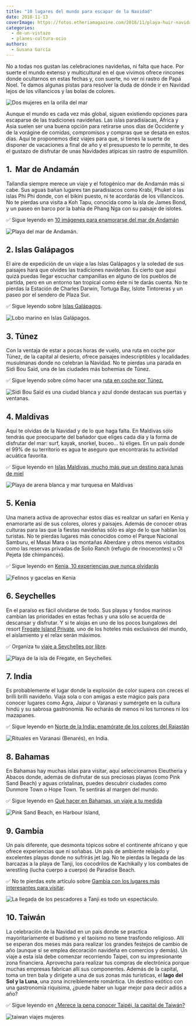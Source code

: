```yaml
---
title: "10 lugares del mundo para escapar de la Navidad"
date: 2018-11-13
coverImage: https://fotos.etheriamagazine.com/2018/11/playa-huir-navidad.jpg
categories: 
  - de-un-vistazo
  - planes-cultura-ocio
authors: 
  - Susana García
---
```


No a todas nos gustan las celebraciones navideñas, ni falta que hace. Por suerte el 
mundo extenso y multicultural en el que vivimos ofrece rincones donde ocultarnos en 
estas fechas y, con suerte, no ver ni rastro de Papá Noel. Te damos algunas pistas para 
resolver la duda de dónde ir en Navidad lejos de los villancicos y las bolas de colores. 

![Dos mujeres en la orilla del mar](https://fotos.etheriamagazine.com/2018/11/playa-huir-navidad-1024x410.jpg "Vacaciones en el mar.")

Aunque el mundo es cada vez más global, siguen existiendo opciones para escaparse de las 
tradiciones navideñas. Las islas paradisíacas, África y Asia suelen ser una buena opción 
para retirarse unos días de Occidente y de la vorágine de comidas, compromisos y compras 
que se desata en estos días. Aquí te proponemos diez viajes para que, si tienes la 
suerte de disponer de vacaciones a final de año y el presupuesto te lo permite, te des 
el gustazo de disfrutar de unas Navidades atípicas sin rastro de espumillón. 

## 1\.  Mar de Andamán

Tailandia siempre merece un viaje y el fotogénico mar de Andamán más si cabe. Sus aguas 
bañan lugares tan paradisíacos como Krabi, Phuket o las islas Phi Phi donde, con el 
bikini puesto, ni te acordarás de los villancicos. No te pierdas una visita a Koh Tapu, 
conocida como la isla de James Bond, y un paseo en barco por la bahía de Phang Nga con 
su paisaje de islotes. 

✅ Sigue leyendo en [10 imágenes para enamorarse del mar de 
Andamán](https://etheriamagazine.com/2018/06/16/viaje-parejas-mar-de-andaman/) 

![Playa del mar de Andamán.](https://fotos.etheriamagazine.com/2018/05/9-Playa-mar-de-Andaman-1024x683.jpg "Playa del mar de Andamán.")

## 2\. Islas Galápagos

El aire de expedición de un viaje a las Islas Galápagos y la soledad de sus paisajes 
hará que olvides las tradiciones navideñas. Es cierto que aquí quizá puedas llegar 
escuchar campanillas en alguno de los pueblos de partida, pero en un entorno tan 
tropical como éste ni te darás cuenta. No te pierdas la Estación de Charles Darwin, 
Tortuga Bay, Islote Tintoreras y un paseo por el sendero de Plaza Sur. 

✅ Sigue leyendo sobre [Islas 
Galápagos](https://etheriamagazine.com/2023/04/09/como-viajar-islas-galapagos/). 

![Lobo marino en Islas Galápagos.](https://fotos.etheriamagazine.com/2018/09/Galapagos-isla-lobo-marino-1024x682.jpg "Lobo marino en Islas Galápagos.")

## 3\. Túnez

Con la ventaja de estar a pocas horas de vuelo, una ruta en coche por Túnez, de la 
capital al desierto, ofrece paisajes indescriptibles y localidades musulmanas donde no 
celebran la Navidad. No te pierdas una parada en Sidi Bou Saïd, una de las ciudades más 
bohemias de Túnez. 

✅ Sigue leyendo sobre cómo hacer una [ruta en coche por 
Túnez.](https://etheriamagazine.com/2018/05/14/tunez-en-coche-desde-la-capital-al-desierto/) 

![Sidi Bou Saïd es una ciudad blanca y azul donde destacan sus puertas y ventanas.](https://fotos.etheriamagazine.com/2018/11/Sidi-Bou-Said-Puertas-Túnez-1024x665.jpg "Sidi Bou Saïd es una ciudad blanca y azul donde destacan sus puertas y ventanas.")

## 4\. Maldivas

Aquí te olvidas de la Navidad y de lo que haga falta. En Maldivas sólo tendrás que 
preocuparte del bañador que eliges cada día y la forma de disfrutar del mar: surf, 
kayak, snorkel, buceo… tú eliges. En un país donde el 99% de su territorio es agua te 
aseguro que encontrarás tu actividad acuática favorita. 

✅ Sigue leyendo en [Islas Maldivas, mucho más que un destino para lunas de 
miel](https://etheriamagazine.com/2021/03/23/guia-que-hacer-en-maldivas-buceo-surf/) 

![Playa de arena blanca y mar turquesa en Maldivas](https://fotos.etheriamagazine.com/2018/10/Maldivas-playa-1024x670.jpg "¿A que apetece pasear en una playa como esta, en Maldivas, el día de Navidad?")

## 5\. Kenia

Una manera activa de aprovechar estos días es realizar un safari en Kenia y enamorarte 
así de sus colores, olores y paisajes. Además de conocer otras culturas para las que la 
fiestas navideñas sólo es algo de lo que hablan los turistas. No te pierdas lugares más 
conocidos como el Parque Nacional Samburu, el Masai Mara o las montañas Aberdare y otros 
menos visitados como las reservas privadas de Solio Ranch (refugio de rinocerontes) u Ol 
Pejeta (de chimpancés). 

✅ Sigue leyendo en [Kenia, 10 experiencias que nunca 
olvidarás](https://etheriamagazine.com/2018/10/25/10-flechazos-para-viajar-a-kenia/) 

![Felinos y gacelas en Kenia](https://fotos.etheriamagazine.com/2018/10/viaje-kenia-mujeres-parque-samburu-1024x696.jpg "Podrás ver felinos y, también, al gerenuc, una especie de 'gacela jirafa'.")

## 6\. Seychelles

En el paraíso es fácil olvidarse de todo. Sus playas y fondos marinos cambian las 
prioridades en estas fechas y una sólo se acuerda de descansar y disfrutar. Y si te 
alojas en uno de los pocos bungalows del resort [Fregate Island 
Private](https://www.fregate.com/), uno de los hoteles más exclusivos del mundo, el 
aislamiento y el relax serán máximos. 

✅ Organiza tu [viaje a Seychelles por 
libre](https://etheriamagazine.com/2020/11/16/islas-seychelles-un-viaje-de-lujo-al-paraiso/). 

![Playa de la isla de Fregate, en Seychelles.](https://fotos.etheriamagazine.com/2018/11/huir-navidad-Seychelles-1024x670.jpg "Playa de la isla de Fregate, en Seychelles. ©S.G.")

## 7\. India

Es probablemente el lugar donde la explosión de color supera con creces el brilli brilli 
navideño. Viaja sola o con amigas a este mágico país para conocer lugares como Agra, 
Jaipur o Varanasi y sumérgete en la cultura hindú y su sabrosa gastronomía. No echarás 
de menos ni los turrones ni los mazapanes. 

✅ Sigue leyendo en [Norte de la India: enamórate de los colores del 
Rajastán](https://etheriamagazine.com/2020/01/29/viaje-para-mujeres-que-ver-norte-india-rajastan/) 

![Rituales en Varanasi (Benarés), en India.](https://fotos.etheriamagazine.com/2018/10/ganges-varanasi-mujeres-india-1024x682.jpg "Rituales en Varanasi (Benarés), en India.")

## 8\. Bahamas

En Bahamas hay muchas islas para visitar, aquí seleccionamos Eleutheria y Abacos donde, 
además de disfrutar de sus preciosas playas (como Pink Sand Beach) y aguas cristalinas, 
puedes descubrir ciudades como Dunmore Town o Hope Town. Te sentirás al margen del 
mundo. 

✅ Sigue leyendo en [Qué hacer en Bahamas, un viaje a tu 
medida](https://etheriamagazine.com/2018/08/14/viajar-sola-a-islas-bahamas/) 

![Pink Sand Beach, en Harbour Island,](https://fotos.etheriamagazine.com/2018/05/Viaje-Islas-Bahamas-1024x706.jpg "Pink Sand Beach, en Harbour Island, lanza destellos rosas al amanecer. ©P.G")

## 9\. Gambia

Un país diferente, que desmonta tópicos sobre el continente africano y que ofrece 
experiencias que ni soñabas. Un país de ambiente relajado y excelentes playas donde no 
sufrirás jet lag. No te pierdas la llegada de las barcazas a la playa de Tanji, los 
cocodrilos de Kachikally y los combates de wrestling (lucha cuerpo a cuerpo) de Paradise 
Beach. 

✅ No te pierdas este artículo sobre [Gambia con los lugares más interesantes para 
visitar](https://etheriamagazine.com/2018/11/07/gambia-un-destino-seguro-para-viajeras-aventureras/). 

![La llegada de los pescadores a Tanji es todo un espectáculo.](https://fotos.etheriamagazine.com/2018/10/viaje-gambia-Llegada-de-pescadores-Tanji-2-1024x633.jpg "La llegada de los pescadores a Tanji es todo un espectáculo. ©Pedro Grifol")

## 10\. Taiwán

La celebración de la Navidad en un país donde se practica mayoritariamente el budismo y 
el taoísmo no tiene trasfondo religioso. Allí se esperan dos meses más para realizar los 
grandes festejos de cambio de año (aunque sí se emplea decoración navideña en comercios 
y demás). Un viaje a esta isla debe comenzar recorriendo Taipei, con su impresionante 
zona financiera. Aprovecha para realizar tus compras de electrónica porque muchas 
empresas fabrican allí sus componentes. Además de la capital, toma un tren bala y 
dirígete a una de sus zonas más turísticas, el **lago del Sol y la Luna**, una zona 
increíblemente romántica. Un destino exótico con una gastronomía riquísima, ¿puede haber 
un lugar mejor para decir adiós a año? 

✅ Sigue leyendo en [¿Merece la pena conocer Taipéi, la capital de 
Taiwán?](https://etheriamagazine.com/2019/12/05/que-ver-y-hacer-en-taipei-en-24-horas/) 

![taiwan viajes mujeres](https://fotos.etheriamagazine.com/2018/11/Viaje-taiwan-etheria-magazine-1024x644.jpg "Templo de Baoan, en Taipei. ©P.G.")

